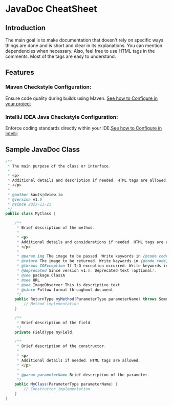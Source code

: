 
# JavaDoc CheatSheet

## Introduction
The main goal is to make documentation that doesn't rely on specific ways things are done and is short and clear in its explanations. You can mention dependencies when necessary. Also, feel free to use HTML tags in the comments. Most of the tags are easy to understand.

## Features
### Maven Checkstyle Configuration:
Ensure code quality during builds using Maven. [See how to Configure in your project](maven/README.md)
### IntelliJ IDEA Java Checkstyle Configuration:
Enforce coding standards directly within your IDE.[See how to Configure in Intellij](intellij/README.md)

## Sample JavaDoc Class
```java
/**
 * The main purpose of the class or interface.
 * 
 * <p>
 * Additional details and description if needed. HTML tags are allowed.
 * </p>
 * 
 * @author kauts@dview.io
 * @version v1.0
 * @since 2023-11-21
 */
public class MyClass {

    /**
     * Brief description of the method.
     * 
     * <p>
     * Additional details and considerations if needed. HTML tags are allowed.
     * </p>
     * 
     * @param img The image to be passed. Write keywords in {@code code} tag.
     * @return The image to be returned. Write keywords in {@code code} tag.
     * @throws IOException If I/O exception occurred. Write keywords in {@code code} tag.
     * @deprecated Since version v1.0. Deprecated-text (optional).
     * @see package.ClassA
     * @see URL
     * @see ImageObserver This is descriptive text
     * @since Follow format throughout document
     */
    public ReturnType myMethod(ParameterType parameterName) throws SomeException {
        // Method implementation
    }

    /**
     * Brief description of the field.
     */
    private FieldType myField;

    /**
     * Brief description of the constructor.
     * 
     * <p>
     * Additional details if needed. HTML tags are allowed.
     * </p>
     * 
     * @param parameterName Brief description of the parameter.
     */
    public MyClass(ParameterType parameterName) {
        // Constructor implementation
    }
}

```





